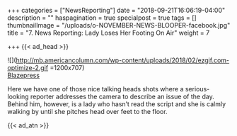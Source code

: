 +++
categories = ["NewsReporting"]
date = "2018-09-21T16:06:19-04:00"
description = ""
haspagination = true
specialpost = true
tags = []
thumbnailImage = "/uploads/o-NOVEMBER-NEWS-BLOOPER-facebook.jpg"
title = "7. News Reporting: Lady Loses Her Footing On Air"
weight = 7

+++
{{< ad_head >}}

![](http://mb.americancolumn.com/wp-content/uploads/2018/02/ezgif.com-optimize-2.gif =1200x707)  
[Blazepress](https://blazepress.com/2015/01/23-gifs-prove-just-funny-live-tv-can/)  

Here we have one of those nice talking heads shots where a serious-looking reporter addresses the camera to describe an issue of the day. Behind him, however, is a lady who hasn’t read the script and she is calmly walking by until she pitches head over feet to the floor.

{{< ad_atn >}}
